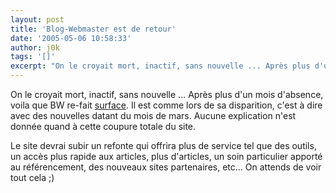 ```yaml
---
layout: post
title: 'Blog-Webmaster est de retour'
date: '2005-05-06 10:58:33'
author: j0k
tags: '[]'
excerpt: "On le croyait mort, inactif, sans nouvelle ... Après plus d'un mois d'absence, voila que BW re-fait [surface](http://www.blog-webmaster.com/).     \nIl est comme lors de sa disparition, c'est à dire avec des nouvelles datant du mois de mars. Aucune explication n'est donnée quand à cette coupure totale du site.  \n  \nLe site devrai subir un      …"
---
```


On le croyait mort, inactif, sans nouvelle ... Après plus d'un mois d'absence, voila que BW re-fait [surface](http://www.blog-webmaster.com/).
Il est comme lors de sa disparition, c'est à dire avec des nouvelles datant du mois de mars. Aucune explication n'est donnée quand à cette coupure totale du site.

Le site devrai subir un refonte qui offrira plus de service tel que des outils, un accès plus rapide aux articles, plus d'articles, un soin particulier apporté au référencement, des nouveaux sites partenaires, etc...   On attends de voir tout cela ;)
